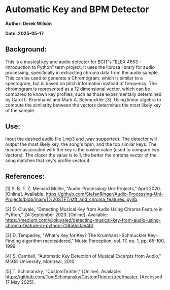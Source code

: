 # **Automatic Key and BPM Detector**
**Author: Derek Wilson**

**Date: 2025-05-17**

## **Background:**

This is a musical key and audio detector for BCIT's "ELEX 4653 - Introduction to Python" term project. It uses the librosa library for audio processing, specifically in extracting chroma data from the audio sample. This can be used to generate a Chromogram, which is similar to a spectogram, but is based on pitch information instead of frequency. The chromogram is represented as a 12 dimensional vector, which can be compared to known key profiles, such as those experimentally determined by Carol L. Krumhansl and Mark A. Schmuckler [3]. Using linear algebra to compute the similarity between the vectors determines the most likely key of the sample.

## **Use:**

Input the desired audio file (.mp3 and .wav supported). The detector will output the most likely key, the song's bpm, and the top similar keys. The number associated with the key is the cosine value (used to compare two vectors). The closer the value is to 1, the better the chroma vector of the song matches that key's profile vector.4


## **References:**

[1] 	S. B. F. Z. Meinard Müller, "Audio-Processing-Uni-Projects," April 2020. [Online]. Available: https://github.com/StefanRinger/Audio-Processing-Uni-Projects/blob/main/1%20STFT/stft_and_chroma_features.ipynb.

[2] 	D. Oluyale, "Detecting Musical Key from Audio Using Chroma Feature in Python," 24 September 2023. [Online]. Available: https://medium.com/@oluyaled/detecting-musical-key-from-audio-using-chroma-feature-in-python-72850c0ae4b1.

[3] 	D. Temperley, "What's Key for Key? The Krumhansl-Schmuckler Key-Finding algorithm reconsidered," Music Perception, vol. 17, no. 1, pp. 65-100, 1999. 

[4] 	S. Cambell, "Automatic Key Detection of Musical Excerpts from Audio," McGill University, Montreal, 2010.

[5] 	T. Schimansky, "CustomTkinter," [Online]. Available: https://github.com/TomSchimansky/CustomTkinter/tree/master. [Accessed 17 May 2025].


